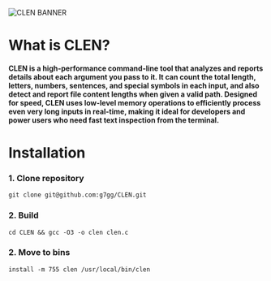 ![CLEN BANNER](https://github.com/g7gg/CLEN/blob/main/graphics/CLEN_BANNER.png?raw=true)

# What is CLEN?
#### CLEN is a high-performance command-line tool that analyzes and reports details about each argument you pass to it. It can count the total length, letters, numbers, sentences, and special symbols in each input, and also detect and report file content lengths when given a valid path. Designed for speed, CLEN uses low-level memory operations to efficiently process even very long inputs in real-time, making it ideal for developers and power users who need fast text inspection from the terminal.

# Installation
### 1. Clone repository
`git clone git@github.com:g7gg/CLEN.git`

### 2. Build
`cd CLEN && gcc -O3 -o clen clen.c`

### 2. Move to bins
`install -m 755 clen /usr/local/bin/clen`
